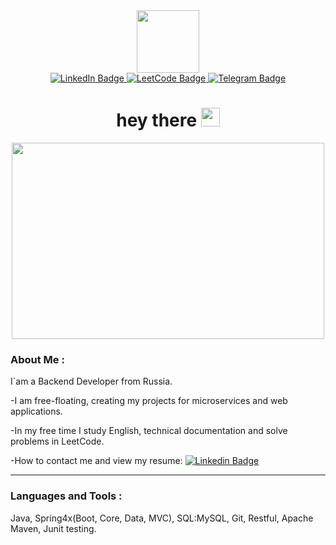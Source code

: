 <div id="header" align="center">
  <img src="https://media.giphy.com/media/Ll22OhMLAlVDb8UQWe/giphy.gif" width="100"/>
  <div id="badges">
  <a href="https://www.linkedin.com/in/avdeyyy">
    <img src="https://img.shields.io/badge/LinkedIn-blue?style=for-the-badge&logo=linkedin&logoColor=white" alt="LinkedIn Badge"/>
  </a>
  <a href="https://leetcode.com/AvdeyY">
    <img src="https://img.shields.io/badge/LeetCode-black?style=for-the-badge&logo=leetcode&logoColor=white" alt="LeetCode Badge"/>
  </a>
  <a href="@AvdeyYy">
    <img src="https://img.shields.io/badge/Telegram-blue?style=for-the-badge&logo=telegram&logoColor=white" alt="Telegram Badge"/>
  </a>
</div>
  <h1>
  hey there
  <img src="https://media.giphy.com/media/hvRJCLFzcasrR4ia7z/giphy.gif" width="30px"/>
  </h1>
</div>

<div align="center">
  <img src="https://media.giphy.com/media/Y4ak9Ki2GZCbJxAnJD/giphy.gif" width="500" height="314"/>
</div>

### About Me :
I`am a Backend Developer from Russia.

-I am free-floating, creating my projects for microservices and web applications.

-In my free time I study English, technical documentation and solve problems in LeetCode.

-How to contact me and view my resume: [![Linkedin Badge](https://img.shields.io/badge/-AvdeyYy-blue?style=flat&logo=Linkedin&logoColor=white)]("https://www.linkedin.com/in/avdeyyy")

---

### Languages and Tools :
Java, Spring4x(Boot, Core, Data, MVC), SQL:MySQL, Git, Restful, Apache Maven, Junit testing.



